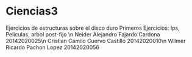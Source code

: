 # Ciencias3
Ejercicios de estructuras sobre el disco duro
Primeros Ejercicios: Ips, Películas, arbol post-fijo \n
Neider Alejandro Fajardo Cardona  20142020025\n
Cristian Camilo Cuervo Castillo   20142020010\n
Wilmer Ricardo Pachon Lopez       20142020056

